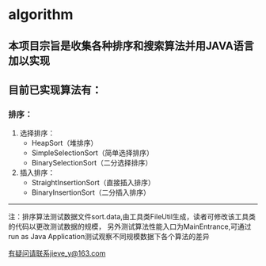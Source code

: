 # algorithm
## 本项目宗旨是收集各种排序和搜索算法并用JAVA语言加以实现

## 目前已实现算法有：
### 排序：
1. 选择排序：
	* HeapSort（堆排序）
	* SimpleSelectionSort（简单选择排序）
	* BinarySelectionSort（二分选择排序）
2. 插入排序：
	* StraightInsertionSort（直接插入排序）
	* BinaryInsertionSort（二分插入排序）

***

注：排序算法测试数据文件sort.data,由工具类FileUtil生成，读者可修改该工具类的代码以更改测试数据的规模，
另外测试算法性能入口为MainEntrance,可通过run as Java Application测试观察不同规模数据下各个算法的差异

有疑问请联系jieve_y@163.com


